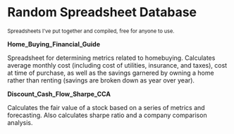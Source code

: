 # Random Spreadsheet Database
<sub>Spreadsheets I've put together and compiled, free for anyone to use.</sub>


<b>Home_Buying_Financial_Guide</b>
<p> Spreadsheet for determining metrics related to homebuying. Calculates average monthly cost (including cost of utilities, insurance, and taxes), cost at time of purchase, as well as the savings garnered by owning a home rather than renting (savings are broken down as year over year). </p>


<b>Discount_Cash_Flow_Sharpe_CCA</b>
<p> Calculates the fair value of a stock based on a series of metrics and forecasting. Also calculates sharpe ratio and a company comparison analysis.</p>
